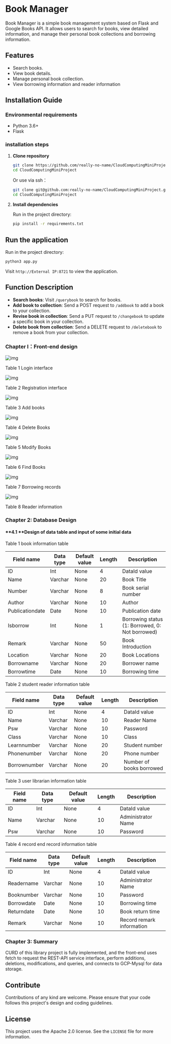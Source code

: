 # Book Manager

Book Manager is a simple book management system based on Flask and Google Books API. It allows users to search for books, view detailed information, and manage their personal book collections and borrowing information.

## Features
- Search books.
- View book details.
- Manage personal book collection.
- View borrowing information and reader information

## Installation Guide

### Environmental requirements
- Python 3.6+
- Flask

### installation steps

1. **Clone repository**

     ```bash
     git clone https://github.com/really-no-name/CloudComputingMiniProject.git
     cd CloudComputingMiniProject
     ```
    Or use via ssh：
     ```bash
     git clone git@github.com:really-no-name/CloudComputingMiniProject.git
     cd CloudComputingMiniProject
     ```

2. **Install dependencies**

     Run in the project directory:

     ```bash
     pip install -r requirements.txt
     ```

## Run the application

Run in the project directory:

```bash
python3 app.py
```

Visit `http://External IP:8721` to view the application.

## Function Description

- **Search books**: Visit `/querybook` to search for books.
- **Add book to collection**: Send a POST request to `/addbook` to add a book to your collection.
- **Revise book in collection**: Send a PUT request to `/changebook` to update a specific book in your collection.
- **Delete book from collection**: Send a DELETE request to `/deletebook` to remove a book from your collection.

### **Chapter I：Front-end design**

![img](./static/images/login_en.png) 

Table 1 Login interface

![img](./static/images/register_en.png) 

Table 2 Registration interface

![img](./static/images/add.png) 

Table 3 Add books

![img](./static/images/delete_en.png) 

Table 4 Delete Books

![img](./static/images/update_en.png) 

Table 5 Modify Books

 

![img](./static/images/query_en.png) 

Table 6 Find Books

![img](./static/images/record.png) 

Table 7 Borrowing records

![img](./static/images/info.png) 

Table 8 Reader information

### **Chapter 2: Database Design**

#### **4.1 **Design of data table and input of some initial data



Table 1 book information table

| Field name      | Data type  | Default value | Length | Description                 |
| --------------- | ---------- | ------------- | ------ | --------------------------- |
| ID              | Int        | None          | 4      | DataId value                |
| Name | Varchar | None | 20 | Book Title |
| Number | Varchar | None | 8 | Book serial number |
| Author | Varchar | None | 10 | Author |
| Publicationdate | Date | None | 10 | Publication date |
| Isborrow | Int | None | 1 | Borrowing status (1: Borrowed, 0: Not borrowed) |
| Remark | Varchar | None | 50 | Book Introduction |
| Location | Varchar | None | 20 | Book Locations |
| Borrowname | Varchar | None | 20 | Borrower name |
| Borrowtime | Date | None | 10 | Borrowing time |

Table 2 student reader information table

| Field name   | Data type | Default value | Length | Description |
| ------------ | --------- | ------------- | ------ | -------- |
| ID | Int | None | 4 | DataId value |
| Name | Varchar | None | 10 | Reader Name |
| Psw | Varchar | None | 10 | Password |
| Class | Varchar | None | 10 | Class |
| Learnnumber | Varchar | None | 20 | Student number |
| Phonenumber | Varchar | None | 20 | Phone number |
| Borrownumber | Varchar | None | 20 | Number of books borrowed |

 


Table 3 user librarian information table

| Field name | Data type | Default value | Length | Description |
| -------- | -------- | ------ | ---- | ---------- |
| ID | Int | None | 4 | DataId value |
| Name | Varchar | None | 10 | Administrator Name |
| Psw | Varchar | None | 10 | Password |

 


Table 4 record end record information table

| Field name | Data type | Default value | Length | Description |
| ---------- | -------- | ------ | ---- | ------------ |
| ID | Int | None | 4 | DataId value |
| Readername | Varchar | None | 10 | Administrator Name |
| Booknumber | Varchar | None | 10 | Password |
| Borrowdate | Date | None | 10 | Borrowing time |
| Returndate | Date | None | 10 | Book return time |
| Remark | Varchar | None | 10 | Record remark information |

 

### **Chapter 3: Summary**

CURD of this library project is fully implemented, and the front-end uses fetch to request the REST-API service interface, perform additions, deletions, modifications, and queries, and connects to GCP-Mysql for data storage.


## Contribute

Contributions of any kind are welcome. Please ensure that your code follows this project's design and coding guidelines.

## License

This project uses the Apache 2.0 license. See the `LICENSE` file for more information.